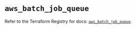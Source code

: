 # `aws_batch_job_queue`

Refer to the Terraform Registry for docs: [`aws_batch_job_queue`](https://registry.terraform.io/providers/hashicorp/aws/5.51.1/docs/resources/batch_job_queue).
